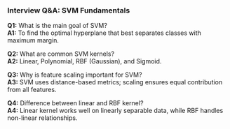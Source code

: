 ### Interview Q&A: SVM Fundamentals

**Q1:** What is the main goal of SVM?  
**A1:** To find the optimal hyperplane that best separates classes with maximum margin.

**Q2:** What are common SVM kernels?  
**A2:** Linear, Polynomial, RBF (Gaussian), and Sigmoid.

**Q3:** Why is feature scaling important for SVM?  
**A3:** SVM uses distance-based metrics; scaling ensures equal contribution from all features.

**Q4:** Difference between linear and RBF kernel?  
**A4:** Linear kernel works well on linearly separable data, while RBF handles non-linear relationships.
